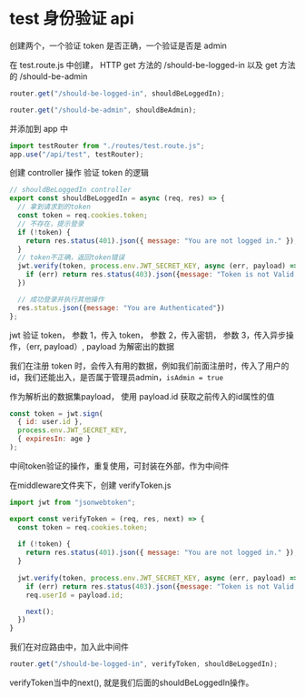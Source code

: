 # test 身份验证 api

创建两个，一个验证 token 是否正确，一个验证是否是 admin

在 test.route.js 中创建，
HTTP get 方法的 /should-be-logged-in
以及 get 方法的 /should-be-admin

```js
router.get("/should-be-logged-in", shouldBeLoggedIn);

router.get("/should-be-admin", shouldBeAdmin);
```

并添加到 app 中

```js
import testRouter from "./routes/test.route.js";
app.use("/api/test", testRouter);
```

创建 controller 操作
验证 token 的逻辑

```js
// shouldBeLoggedIn controller
export const shouldBeLoggedIn = async (req, res) => {
  // 拿到请求到的token
  const token = req.cookies.token;
  // 不存在，提示登录
  if (!token) {
    return res.status(401).json({ message: "You are not logged in." });
  }
  // token不正确，返回token错误
  jwt.verify(token, process.env.JWT_SECRET_KEY, async (err, payload) => {
    if (err) return res.status(403).json({message: "Token is not Valid!"})
  })

  // 成功登录并执行其他操作
  res.status.json({message: "You are Authenticated"})
};
```

jwt 验证 token，
参数 1，传入 token，
参数 2，传入密钥，
参数 3，传入异步操作，（err, payload）,
payload 为解密出的数据

我们在注册 token 时，会传入有用的数据，例如我们前面注册时，传入了用户的id，我们还能出入，是否属于管理员admin，`isAdmin = true`

作为解析出的数据集payload，
使用 payload.id 获取之前传入的id属性的值
```js
const token = jwt.sign(
  { id: user.id }, 
  process.env.JWT_SECRET_KEY, 
  { expiresIn: age }
);
```

中间token验证的操作，重复使用，可封装在外部，作为中间件

在middleware文件夹下，创建 verifyToken.js
```js
import jwt from "jsonwebtoken";

export const verifyToken = (req, res, next) => {
  const token = req.cookies.token;
 
  if (!token) {
    return res.status(401).json({ message: "You are not logged in." });
  }
  
  jwt.verify(token, process.env.JWT_SECRET_KEY, async (err, payload) => {
    if (err) return res.status(403).json({message: "Token is not Valid!"})
    req.userId = payload.id;

    next();
  })
}
```

我们在对应路由中，加入此中间件
```js
router.get("/should-be-logged-in", verifyToken, shouldBeLoggedIn);
```
verifyToken当中的next(), 就是我们后面的shouldBeLoggedIn操作。